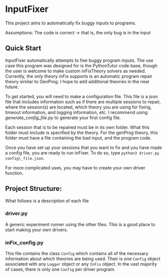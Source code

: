 # InputFixer

This project aims to automatically fix buggy inputs to programs.


Assumptions:
    The code is correct -> that is, the only bug is in the input
## Quick Start

InputFixer automatically attempts to fixe buggy program inputs. The use case this program was designed for is the PythonTutor code base, though the user is welcome to make custom inFixTheory solvers as needed. Currently, the only theory inFix supports is an automatic program repair theory similar to GenProg. I hope to add additional theories in the near future. 

To get started, you will need to make a configuration file. This file is a json file that includes information such as if there are multiple sessions to repair, where the session(s) are located, which theory you are using for fixing, timeout information, and logging information, etc. I recommend using *generate\_config\_file.py* to generate your first config file.

Each session that is to be repaired must be in its own folder. What this folder must include is specified by the theory. For the genProg theory, this folder must have a file containing the bad input, and the program code. 

Once you have set up your sessions that you want to fix and you have made a config file, you are ready to run inFixer. To do so, type `python3 driver.py config\_file.json`.

For more complicated uses, you may have to create your own driver function.

## Project Structure:

What follows is a description of each file

### driver.py

A generic experiment runner using the other files. This is a good place to start making your own drivers.

### inFix\_config.py

This file contains the class `Config` which contains all of the necessary information about which theories are being used. Their is one `Config` object associated with any `Logger` object or any `InFix` object. In the vast majority of cases, there is only one `Config` per driver program.
